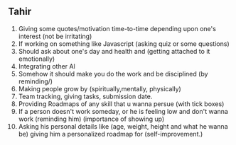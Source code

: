 ## Tahir

1. Giving some quotes/motivation time-to-time depending upon one's interest (not be irritating)
2. If working on something like Javascript (asking quiz or some questions) 
3. Should ask about one's day and health and (getting attached to it emotionally) 
4. Integrating other Al
5. Somehow it should make you do the work and be disciplined (by reminding/)
6. Making people grow by (spiritually,mentally, physically)
7. Team tracking, giving tasks, submission date.
8. Providing Roadmaps of any skill that u wanna persue (with tick boxes)
9. If a person doesn't work someday, or he is feeling low and don't wanna work (reminding him) (importance of showing up)
10. Asking his personal details like (age, weight, height and what he wanna be) giving him a personalized roadmap for (self-improvement.)

